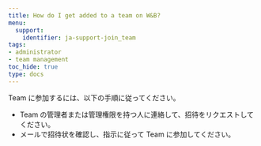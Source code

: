```yaml
---
title: How do I get added to a team on W&B?
menu:
  support:
    identifier: ja-support-join_team
tags:
- administrator
- team management
toc_hide: true
type: docs
---
```


Team に参加するには、以下の手順に従ってください。

- Team の管理者または管理権限を持つ人に連絡して、招待をリクエストしてください。
- メールで招待状を確認し、指示に従って Team に参加してください。
